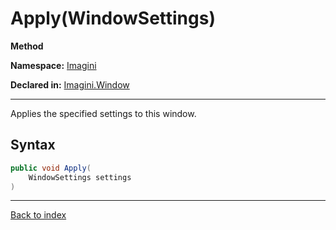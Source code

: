 # Apply(WindowSettings)

**Method**

**Namespace:** [Imagini](Imagini.md)

**Declared in:** [Imagini.Window](Imagini.Window.md)

------



Applies the specified settings to this window.


## Syntax

```csharp
public void Apply(
	WindowSettings settings
)
```

------

[Back to index](index.md)